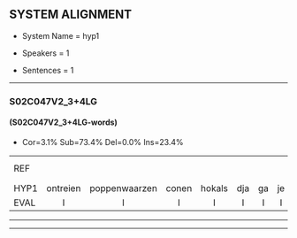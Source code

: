 
## SYSTEM ALIGNMENT

- System Name = hyp1

- Speakers = 1

- Sentences = 1

---

### S02C047V2_3+4LG

#### (S02C047V2_3+4LG-words)

- Cor=3.1%	Sub=73.4%	Del=0.0%	Ins=23.4%

|  |  |  |  |  |  |  |  |  |  |  |  |  |  |  |  |  |  |  |  |  |  |  |  |  |  |  |  |  |  |  |  |  |  |  |  |  |  |  |  |  |  |  |  |  |  |  |  |  |  |  |  |  |  |  |  |  |  |  |  |  |  |  |  |  |
|:--- |:---:|:---:|:---:|:---:|:---:|:---:|:---:|:---:|:---:|:---:|:---:|:---:|:---:|:---:|:---:|:---:|:---:|:---:|:---:|:---:|:---:|:---:|:---:|:---:|:---:|:---:|:---:|:---:|:---:|:---:|:---:|:---:|:---:|:---:|:---:|:---:|:---:|:---:|:---:|:---:|:---:|:---:|:---:|:---:|:---:|:---:|:---:|:---:|:---:|:---:|:---:|:---:|:---:|:---:|:---:|:---:|:---:|:---:|:---:|:---:|:---:|:---:|:---:|:---:|
| REF |  |  |  |  |  |  |  |  |  |  |  |  | omdraaien | poppenwagen | * | konijnenhok | elastiekje | * | ruziemaken | teddybeer | dierentuin | * | paddenstoelen | verstoppertje | * | wasmachine | fototoestel | * | toiletpapier | vrachtwagen | buurmannen | * | vogelkooi | olifant | schommelen | iedereen | schoenenwinkel | knutselen | ophangen | verjaardag | sprookjesboek | * | tandenborstel | lucifer | slaapkamer |  |  |  | achterdeur | ziekenhuis | nieuwsgierig | * | afblijven*(blijven) | kabouter | * | washandje | sneeuwwitje | goeiendag | vakantie | limonade | autorijden | eindelijk | familie | chocolade |
| HYP1 | ontreien | poppenwaarzen | conen | hokals | dja | ga | je | ga | jezie | maken | e | tiber | direnten | patenstou | en | verstopartia | was | mar | machina | vototostel | d | twalet | papier | frstbaen | pirmanen | voge | go | oi | onifand | schoonmalen | ikeren | schoenende | winkel | kenisullen | ophenen | vigjaar | dag | sv | brov | kitv | bookv | tounton | borsto | lekifer | slaapkamer | achterder | zeken | huis | neeshirig | afbn | bleven | cabouter | ashande | ti | nel | eta | goeden | daag | vacani | lemonada | autorgeten | entelik | familie | chocolada |
| EVAL | I | I | I | I | I | I | I | I | I | I | I | I | S | S | S | S | S | S | S | S | S | S | S | S | S | S | S | S | S | S | S | S | S | S | S | S | S | S | S | S | S | S | S | S |  | I | I | I | S | S | S | S | S | S | S | S | S | S | S | S | S | S |  | S |
---

---
